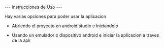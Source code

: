 
 --- Instrucciones de Uso ---

Hay varias opciones para poder usar la aplicacion

- Abriendo el proyecto en android studio e iniciandolo

- Usando un emulador o dispositivo android e iniciar la aplicacion a traves de la apk
